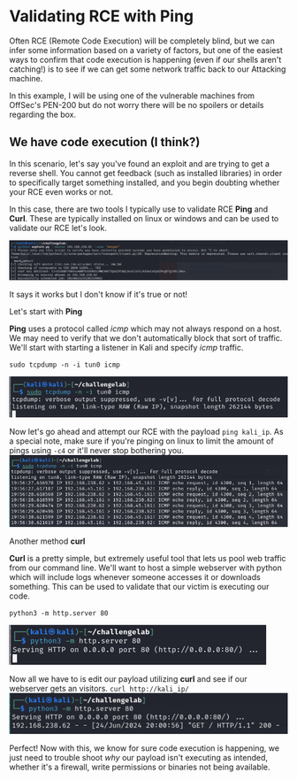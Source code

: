 # Validating RCE with Ping
Often RCE (Remote Code Execution) will be completely blind, but we can infer some information based on a variety of factors, but one of the easiest ways to confirm that code execution is happening (even if our shells aren't catching!) is to see if we can get some network traffic back to our Attacking machine.

In this example, I will be using one of the vulnerable machines from OffSec's PEN-200 but do not worry there will be no spoilers or details regarding the box.

## We have code execution (I think?)
In this scenario, let's say you've found an exploit and are trying to get a reverse shell. You cannot get feedback (such as installed libraries) in order to specifically target something installed, and you begin doubting whether your RCE even works or not.

In this case, there are two tools I typically use to validate RCE **Ping** and **Curl**. These are typically installed on linux or windows and can be used to validate our RCE let's look.

![alt text](./images/rce-w-ping1.png)

It says it works but I don't know if it's true or not!

Let's start with **Ping**

**Ping** uses a protocol called *icmp* which may not always respond on a host. We may need to verify that we don't automatically block that sort of traffic. We'll start with starting a listener in Kali and specify *icmp* traffic.
```
sudo tcpdump -n -i tun0 icmp
```
![alt text](./images/rce-w-ping2.png)

Now let's go ahead and attempt our RCE with the payload `ping kali_ip`. As a special note, make sure if you're pinging on linux to limit the amount of pings using `-c4` or it'll never stop bothering you.
![alt text](./images/rce-w-ping3.png)

Another method **curl**

**Curl** is a pretty simple, but extremely useful tool that lets us pool web traffic from our command line. We'll want to host a simple webserver with python which will include logs whenever someone accesses it or downloads something. This can be used to validate that our victim is executing our code.
```
python3 -m http.server 80
```
![alt text](./images/rce-w-ping4.png)

Now all we have to is edit our payload utilizing **curl** and see if our webserver gets an visitors. `curl http://kali_ip/`
![alt text](./images/rce-w-ping5.png)

Perfect! Now with this, we know for sure code execution is happening, we just need to trouble shoot *why* our payload isn't executing as intended, whether it's a firewall, write permissions or binaries not being available.